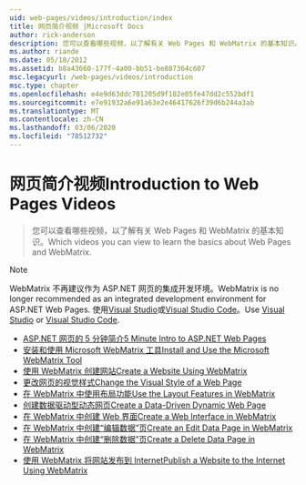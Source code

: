 ```yaml
---
uid: web-pages/videos/introduction/index
title: 网页简介视频 |Microsoft Docs
author: rick-anderson
description: 您可以查看哪些视频，以了解有关 Web Pages 和 WebMatrix 的基本知识。
ms.author: riande
ms.date: 05/18/2012
ms.assetid: b8a43660-177f-4a00-bb51-be887364c607
msc.legacyurl: /web-pages/videos/introduction
msc.type: chapter
ms.openlocfilehash: e4e9d63ddc701205d9f102e05fe47dd2c552bdf1
ms.sourcegitcommit: e7e91932a6e91a63e2e46417626f39d6b244a3ab
ms.translationtype: MT
ms.contentlocale: zh-CN
ms.lasthandoff: 03/06/2020
ms.locfileid: "78512732"
---
```

# <a name="introduction-to-web-pages-videos"></a><span data-ttu-id="5894b-103">网页简介视频</span><span class="sxs-lookup"><span data-stu-id="5894b-103">Introduction to Web Pages Videos</span></span>

> <span data-ttu-id="5894b-104">您可以查看哪些视频，以了解有关 Web Pages 和 WebMatrix 的基本知识。</span><span class="sxs-lookup"><span data-stu-id="5894b-104">Which videos you can view to learn the basics about Web Pages and WebMatrix.</span></span>

> [!NOTE] 
> <span data-ttu-id="5894b-105">WebMatrix 不再建议作为 ASP.NET 网页的集成开发环境。</span><span class="sxs-lookup"><span data-stu-id="5894b-105">WebMatrix is no longer recommended as an integrated development environment for ASP.NET Web Pages.</span></span> <span data-ttu-id="5894b-106">使用[Visual Studio](xref:aspnet/web-pages/overview/getting-started/program-asp-net-web-pages-in-visual-studio)或[Visual Studio Code](https://code.visualstudio.com/)。</span><span class="sxs-lookup"><span data-stu-id="5894b-106">Use [Visual Studio](xref:aspnet/web-pages/overview/getting-started/program-asp-net-web-pages-in-visual-studio) or [Visual Studio Code](https://code.visualstudio.com/).</span></span>

- [<span data-ttu-id="5894b-107">ASP.NET 网页的 5 分钟简介</span><span class="sxs-lookup"><span data-stu-id="5894b-107">5 Minute Intro to ASP.NET Web Pages</span></span>](5-minute-introduction-to-aspnet-web-pages.md)
- [<span data-ttu-id="5894b-108">安装和使用 Microsoft WebMatrix 工具</span><span class="sxs-lookup"><span data-stu-id="5894b-108">Install and Use the Microsoft WebMatrix Tool</span></span>](install-and-use-the-microsoft-webmatrix-tool.md)
- [<span data-ttu-id="5894b-109">使用 WebMatrix 创建网站</span><span class="sxs-lookup"><span data-stu-id="5894b-109">Create a Website Using WebMatrix</span></span>](create-a-website-using-webmatrix.md)
- [<span data-ttu-id="5894b-110">更改网页的视觉样式</span><span class="sxs-lookup"><span data-stu-id="5894b-110">Change the Visual Style of a Web Page</span></span>](change-the-visual-style-of-a-web-page.md)
- [<span data-ttu-id="5894b-111">在 WebMatrix 中使用布局功能</span><span class="sxs-lookup"><span data-stu-id="5894b-111">Use the Layout Features in WebMatrix</span></span>](use-the-layout-features-in-webmatrix.md)
- [<span data-ttu-id="5894b-112">创建数据驱动型动态网页</span><span class="sxs-lookup"><span data-stu-id="5894b-112">Create a Data-Driven Dynamic Web Page</span></span>](create-a-data-driven-dynamic-web-page.md)
- [<span data-ttu-id="5894b-113">在 WebMatrix 中创建 Web 界面</span><span class="sxs-lookup"><span data-stu-id="5894b-113">Create a Web Interface in WebMatrix</span></span>](create-a-web-interface-in-webmatrix.md)
- [<span data-ttu-id="5894b-114">在 WebMatrix 中创建“编辑数据”页</span><span class="sxs-lookup"><span data-stu-id="5894b-114">Create an Edit Data Page in WebMatrix</span></span>](create-an-edit-data-page-in-webmatrix.md)
- [<span data-ttu-id="5894b-115">在 WebMatrix 中创建“删除数据”页</span><span class="sxs-lookup"><span data-stu-id="5894b-115">Create a Delete Data Page in WebMatrix</span></span>](create-a-delete-data-page-in-webmatrix.md)
- [<span data-ttu-id="5894b-116">使用 WebMatrix 将网站发布到 Internet</span><span class="sxs-lookup"><span data-stu-id="5894b-116">Publish a Website to the Internet Using WebMatrix</span></span>](publish-a-website-to-the-internet-using-webmatrix.md)

